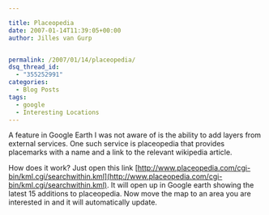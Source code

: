 ```yaml
---

title: Placeopedia
date: 2007-01-14T11:39:05+00:00
author: Jilles van Gurp


permalink: /2007/01/14/placeopedia/
dsq_thread_id:
  - "355252991"
categories:
  - Blog Posts
tags:
  - google
  - Interesting Locations
---
```

A feature in Google Earth I was not aware of is the ability to add layers from external services. One such service is placeopedia that provides placemarks with a name and a link to the relevant wikipedia article.

How does it work? Just open this link [http://www.placeopedia.com/cgi-bin/kml.cgi/searchwithin.kml](http://www.placeopedia.com/cgi-bin/kml.cgi/searchwithin.kml). It will open up in Google earth showing the latest 15 additions to placeopedia. Now move the map to an area you are interested in and it will automatically update.